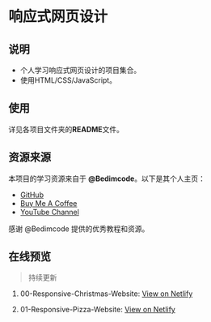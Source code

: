 # 响应式网页设计

## 说明

- 个人学习响应式网页设计的项目集合。
- 使用HTML/CSS/JavaScript。

## 使用

详见各项目文件夹的**README**文件。

## 资源来源

本项目的学习资源来自于 **@Bedimcode**。以下是其个人主页：
- [GitHub](https://github.com/bedimcode)
- [Buy Me A Coffee](https://buymeacoffee.com/bedimcode)
- [YouTube Channel](https://www.youtube.com/@Bedimcode)

感谢 @Bedimcode 提供的优秀教程和资源。

## 在线预览

>持续更新

1. 00-Responsive-Christmas-Website: [View on Netlify](https://drfg-bedimcode-webpractice-christmas.netlify.app/)

2. 01-Responsive-Pizza-Website: [View on Netlify](https://drfg-bedimcode-webpractice-pizza.netlify.app/)

